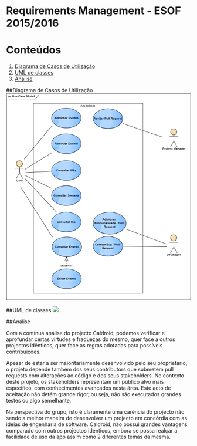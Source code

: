 Requirements Management - ESOF 2015/2016
========

# Conteúdos
1. [Diagrama de Casos de Utilização](#cases)
2. [UML de classes](#uml)
3. [Análise](#analise)


##Diagrama de Casos de Utilização	 <a name="cases"></a>
![ScreenShot](https://raw.githubusercontent.com/carvalhofilipe1995/Caldroid/master/ESOF-docs/Use%20Case%20Model.bmp)

##UML de classes	 <a name="uml"></a>
<img src="https://raw.github.com/carvalhofilipe1995/Caldroid/master/ESOF-docs/UML-Diagram.jpg">

##Análise	 <a name="analise"></a>

Com a contínua análise do projecto Caldroid, podemos verificar e aprofundar certas virtudes e fraquezas do mesmo, quer face a outros projectos idênticos, quer face as regras adotadas para possíveis contribuições.

Apesar de estar a ser maioritariamente desenvolvido pelo seu proprietário, o projeto depende também dos seus contributors que submetem pull requests com alterações ao código e dos seus stakeholders. No contexto deste projeto, os stakeholders representam um público alvo mais específico, com conhecimentos avançados nesta área. Este acto de aceitação não detém grande rigor, ou seja, não são executados grandes testes ou algo semelhante. 

Na perspectiva do grupo, isto é claramente uma carência do projecto não sendo a melhor maneira de desenvolver um projecto em concórdia com as ideias de engenharia de software.
Caldroid, não possui grandes vantagens comparado com outros projectos identicos, embora se possa realçar a facilidade de uso da app assim como 2 diferentes temas da mesma.



